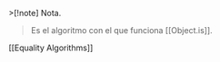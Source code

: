 [](Object.is.md)>[!note] Nota.
>Es el algoritmo con el que funciona [[Object.is]].

[[Equality Algorithms]]
